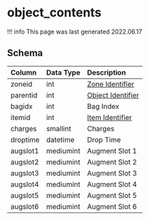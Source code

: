 # object_contents

!!! info
	This page was last generated 2022.06.17

## Schema

| Column | Data Type | Description |
| :--- | :--- | :--- |
| zoneid | int | [Zone Identifier](../../../../server/zones/zone-list) |
| parentid | int | [Object Identifier](object.md) |
| bagidx | int | Bag Index |
| itemid | int | [Item Identifier](../../schema/items/items.md) |
| charges | smallint | Charges |
| droptime | datetime | Drop Time |
| augslot1 | mediumint | Augment Slot 1 |
| augslot2 | mediumint | Augment Slot 2 |
| augslot3 | mediumint | Augment Slot 3 |
| augslot4 | mediumint | Augment Slot 4 |
| augslot5 | mediumint | Augment Slot 5 |
| augslot6 | mediumint | Augment Slot 6 |

